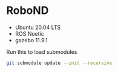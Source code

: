 # RoboND

- Ubuntu 20.04 LTS
- ROS Noetic
- gazebo 11.9.1

Run this to load submodules

```bash
git submodule update --init --recursive
```
